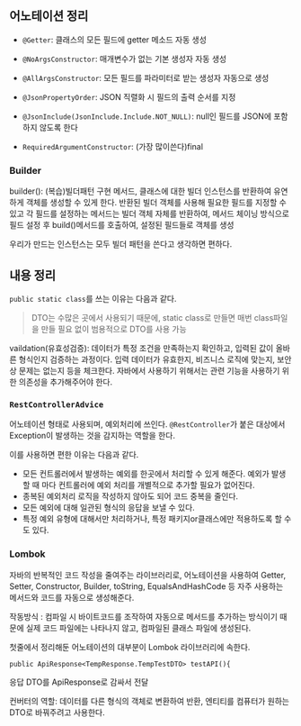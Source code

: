 ## 어노테이션 정리
- `@Getter`: 클래스의 모든 필드에 getter 메소드 자동 생성
- `@NoArgsConstructor`: 매개변수가 없는 기본 생성자 자동 생성

- `@AllArgsConstructor`: 모든 필드를 파라미터로 받는 생성자 자동으로 생성
- `@JsonPropertyOrder`: JSON 직렬화 시 필드의 출력 순서를 지정
- `@JsonInclude(JsonInclude.Include.NOT_NULL)`: null인 필드를 JSON에 포함하지 않도록 한다 
- `RequiredArgumentConstructor`: (가장 많이쓴다)final

### Builder
builder(): (복습)빌더패턴 구현 메서드, 클래스에 대한 빌더 인스턴스를 반환하여 유연하게 객체를 생성할 수 있게 한다.
반환된 빌더 객체를 사용해 필요한 필드를 지정할 수 있고 각 필드를 설정하는 메서드는 빌더 객체 자체를 반환하여, 메서드 체이닝 방식으로 필드 설정 후 build()메서드를 호출하여, 설정된 필드들로 객체를 생성

우리가 만드는 인스턴스는 모두 빌더 패턴을 쓴다고 생각하면 편하다.


## 내용 정리
`public static class`를 쓰는 이유는 다음과 같다.
> DTO는 수많은 곳에서 사용되기 때문에, static class로 만들면 매번 class파일을 만들 필요 없이 범용적으로 DTO를 사용 가능


vaildation(유효성검증): 데이터가 특정 조건을 만족하는지 확인하고, 입력된 값이 올바른 형식인지 검증하는 과정이다. 입력 데이터가 유효한지, 비즈니스 로직에 맞는지, 보안상 문제는 없는지 등을 체크한다.
자바에서 사용하기 위해서는 관련 기능을 사용하기 위한 의존성을 추가해주어야 한다.

### `RestControllerAdvice`
어노테이션 형태로 사용되며, 예외처리에 쓰인다. `@RestController`가 붙은 대상에서 Exception이 발생하는 것을 감지하는 역할을 한다.

이를 사용하면 편한 이유는 다음과 같다.
- 모든 컨트롤러에서 발생하는 예외를 한곳에서 처리할 수 있게 해준다. 예외가 발생할 때 마다 컨트롤러에 예외 처리를 개별적으로 추가할 필요가 없어진다.
- 종복된 예외처리 로직을 작성하지 않아도 되어 코드 중복을 줄인다.
- 모든 예외에 대해 일관된 형식의 응답을 보낼 수 있다.
- 특정 예외 유형에 대해서만 처리하거나, 특정 패키지or클래스에만 적용하도록 할 수도 있다.

### Lombok
자바의 반복적인 코드 작성을 줄여주는 라이브러리로, 어노테이션을 사용하여 Getter, Setter, Constructor, Builder, toString, EqualsAndHashCode 등 자주 사용하는 메서드와 코드를 자동으로 생성해준다. 

작동방식 : 컴파일 시 바이트코드를 조작하여 자동으로 메서드를 추가하는 방식이기 때문에 실제 코드 파일에는 나타나지 않고, 컴파일된 클래스 파일에 생성된다.

첫줄에서 정리해둔 어노테이션의 대부분이 Lombok 라이브러리에 속한다.


`public ApiResponse<TempResponse.TempTestDTO> testAPI(){`

응답 DTO를 ApiResponse로 감싸서 전달

컨버터의 역할: 데이터를 다른 형식의 객체로 변환하여 반환, 엔티티를 컴퓨터가 원하는 DTO로 바꿔주려고 사용한다.